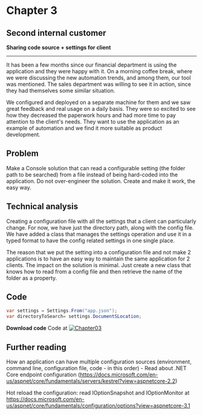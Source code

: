 

# Chapter 3
## Second internal customer
**Sharing code source + settings for client**

----
It has been a few months since our financial department is using the application and they were happy with it. On a morning coffee break, where we were discussing the new automation trends, and among them, our tool was mentioned. The sales department was willing to see it in action, since they had themselves some similar situation.

We configured and deployed on a separate machine for them and we saw great feedback and real usage on a daily basis. They were so excited to see how they decreased the paperwork hours and had more time to pay attention to the client's needs.
They want to use the application as an example of automation and we find it more suitable as product development.

## Problem
Make a Console solution that can read a configurable setting (the folder path to be searched) from a file instead of being hard-coded into the application. Do not over-engineer the solution. Create and make it work, the easy way.

## Technical analysis

Creating a configuration file with all the settings that a client can particularly change. For now, we have just the directory path, along with the config file. We have added a class that manages the settings operation and use it in a typed format to have the config related settings in one single place.

The reason that we put the setting into a configuration file and not make 2 applications is to have an easy way to maintain the same application for 2 clients. The impact on the solution is minimal. Just create a new class that knows how to read from a config file and then retrieve the name of the folder as a property.

## Code

```csharp
var settings = Settings.From("app.json");
var directoryToSearch= settings.DocumentSLocation;
```
**Download code**
Code at [![Chapter03](https://ignatandrei.github.io/console_to_saas/Chapter03.svg)](https://ignatandrei.github.io/console_to_saas/sources/Chapter03.zip)


## Further reading
How an application can have multiple configuration sources (environment, command line, configuration file, code - in this order) - Read about .NET Core endpoint configuration (https://docs.microsoft.com/en-us/aspnet/core/fundamentals/servers/kestrel?view=aspnetcore-2.2)

Hot reload the configuration: read IOptionSnapshot and IOptionMonitor at https://docs.microsoft.com/en-us/aspnet/core/fundamentals/configuration/options?view=aspnetcore-3.1 

